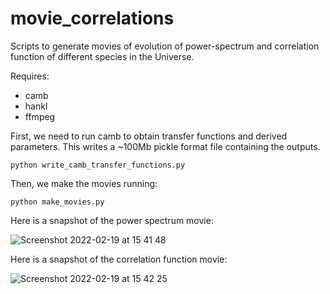 # movie_correlations
Scripts to generate movies of evolution of power-spectrum and correlation function of different species in the Universe.

Requires: 
- camb
- hankl 
- ffmpeg

First, we need to run camb to obtain transfer functions and derived parameters. This writes a ~100Mb pickle format file containing the outputs. 

`python write_camb_transfer_functions.py `

Then, we make the movies running:

`python make_movies.py`

Here is a snapshot of the power spectrum movie:

![Screenshot 2022-02-19 at 15 41 48](https://user-images.githubusercontent.com/22989643/154805670-c012053f-c910-47ff-a626-a4613143e2ed.png)

Here is a snapshot of the correlation function movie:

![Screenshot 2022-02-19 at 15 42 25](https://user-images.githubusercontent.com/22989643/154805674-74692ea8-d014-42ca-baa4-25b63fc45091.png)
